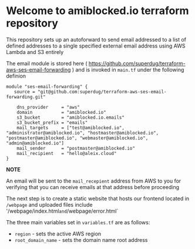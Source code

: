 # Welcome to amiblocked.io terraform repository

This repository sets up an autoforward to send email addressed to a list of defined addresses to a single specified external email address using AWS Lambda and S3 entirely

The email module is stored here ( https://github.com/superdug/terraform-aws-ses-email-forwarding ) and is invoked in `main.tf` under the following definion

```
module "ses-email-forwarding" {
   source = "git@github.com:superdug/terraform-aws-ses-email-forwarding.git"

    dns_provider     = "aws"
    domain           = "amiblocked.io"
    s3_bucket        = "amiblocked.io.emails"
    s3_bucket_prefix = "emails"
    mail_targets     = ["test@amiblocked.io", "administrator@amiblocked.io", "hostmaster@amiblocked.io", "postmaster@amiblocked.io", "webmaster@amiblocked.io", "admin@amiblocked.io"]
    mail_sender      = "postmaster@amiblocked.io"
    mail_recipient   = "hello@aleix.cloud"
}
```
**NOTE**

An email will be sent to the `mail_recepient` address from AWS to you for verifying that you can receive emails at that address before proceeding

The next step is to create a static website that hosts our frontend located in `/webpage` and uploaded files include '/webpage/index.html` and `/webpage/error.html`

The three main variables set in `variables.tf` are as follows:

* `region` - sets the active AWS region
* `root_domain_name` - sets the domain name root address
